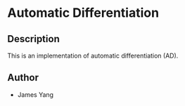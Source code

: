 # Automatic Differentiation

## Description
This is an implementation of automatic differentiation (AD).

## Author
- James Yang
